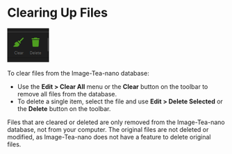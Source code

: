 # Clearing Up Files

![Clearing Files](res\images\clear_up_files.png)

To clear files from the Image-Tea-nano database:

- Use the **Edit > Clear All** menu or the **Clear** button on the toolbar to remove all files from the database.
- To delete a single item, select the file and use **Edit > Delete Selected** or the **Delete** button on the toolbar.

Files that are cleared or deleted are only removed from the Image-Tea-nano database, not from your computer. The original files are not deleted or modified, as Image-Tea-nano does not have a feature to delete original files.
